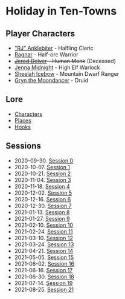 # Holiday in Ten-Towns

## Player Characters
* ["RJ" Anklebiter](Player_RJ.md) - Halfling Cleric
* [Ragnar](Player_Ragnar.md) - Half-orc Warrior
* ~~[Jerod Delver](Player_Jerod.md) - Human Monk~~ (Deceased)
* [Jenna Midnight](Player_Jenna.md) - High Elf Warlock
* [Sheelah Icebow](Player_Sheelah.md) - Mountain Dwarf Ranger
* [Gryn the Moondancer](Player_Gryn.md) - Druid

## Lore
* [Characters](Characters.md)
* [Places](Places.md)
* [Hooks](Hooks.md)

## Sessions
* 2020-09-30. [Session 0](Session_0.md)
* 2020-10-07. [Session 1](Session_1.md)
* 2020-10-21. [Session 2](Session_2.md)
* 2020-11-04. [Session 3](Session_3.md)
* 2020-11-18. [Session 4](Session_4.md)
* 2020-12-02. [Session 5](Session_5.md)
* 2020-12-16. [Session 6](Session_6.md)
* 2020-12-30. [Session 7](Session_7.md)
* 2021-01-13. [Session 8](Session_8.md)
* 2021-01-27. [Session 9](Session_8.md)
* 2021-02-10. [Session 10](Session_10.md)
* 2021-02-24. [Session 11](Session_11.md)
* 2021-03-10. [Session 12](Session_12.md)
* 2021-03-24. [Session 13](Session_13.md)
* 2021-04-21. [Session 14](Session_14.md)
* 2021-05-05. [Session 15](Session_15.md)
* 2021-06-02. [Session 16](Session_16.md)
* 2021-06-16. [Session 17](Session_17.md)
* 2021-06-30. [Session 18](Session_18.md)
* 2021-07-14. [Session 19](Session_19.md)
* 2021-08-25. [Session 21](Session_21.md)

<!--stackedit_data:
eyJoaXN0b3J5IjpbLTE5ODM5NjQzNjIsLTEyMzI4NzkwNjcsOD
EyMjExNzM0LDEwMzI5MjMxOTUsLTExMDMyNTkyNDIsLTEzOTE2
Nzg0NzgsLTg5MzQxODU2OSwtNjYwNjc1MDEyLC0xMjU3NTY0Mz
I4LC01OTM5NzA5ODMsLTEyNTc1NjQzMjgsMTQyNDQ4MTUyMSwt
MTA0MzczNDQ3LC0yMjI2MzYzODcsLTk1MTEyMTc2MSwtMTA1NT
IwMzE2OCwtMzA3OTEwMjY4LDIxMTYxMjMzODIsLTEyMjgzMTAw
ODFdfQ==
-->